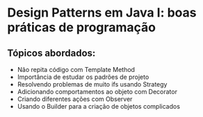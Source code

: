 # Design Patterns em Java I: boas práticas de programação

## Tópicos abordados:

- Não repita código com Template Method
- Importância de estudar os padrões de projeto
- Resolvendo problemas de muito ifs usando Strategy
- Adicionando comportamentos ao objeto com Decorator
- Criando diferentes ações com Observer
- Usando o Builder para a criação de objetos complicados

